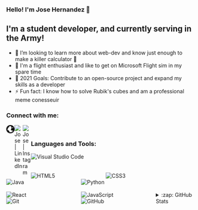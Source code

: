 ### Hello! I'm Jose Hernandez 👋

## I'm a student developer, and currently serving in the Army!

- 🌱 I’m looking to learn more about web-dev and know just enough to make a killer calculator 🧮
- 👯 I'm a flight enthusiast and like to get on Microsoft Flight sim in my spare time
- 🥅 2021 Goals: Contribute to an open-source project and expand my skills as a developer
- ⚡ Fun fact: I know how to solve Rubik's cubes and am a professional meme conesseuir

### Connect with me:

[<img align="left" alt="Jose | Portfolio" width="22px" src="https://raw.githubusercontent.com/iconic/open-iconic/master/svg/globe.svg" />][website]
[<img align="left" alt="Jose | LinkedIn" width="22px" src="https://cdn.jsdelivr.net/npm/simple-icons@v3/icons/linkedin.svg" />][linkedin]
[<img align="left" alt="Jose | Instagram" width="22px" src="https://cdn.jsdelivr.net/npm/simple-icons@v3/icons/instagram.svg" />][instagram]


<br />

### Languages and Tools:
<!--Editors-->
<img align="left" alt="Visual Studio Code" width = "200px" src="https://shields.io/badge/editor-java-green?logo=visual-studio-code&style=for-the-badge" />
<br />
<br />
<br />
<!--Programming Languages-->
<img align="left" alt="HTML5" width = "200px" src="https://shields.io/badge/code-html-green?logo=html5&style=for-the-badge" />
<img align="left" alt="CSS3" width = "200px" src="https://shields.io/badge/code-css-green?logo=css3&style=for-the-badge" />
<img align="left" alt="Java" width = "200px" src="https://shields.io/badge/code-java-green?logo=java&style=for-the-badge" />
<img align="left" alt="Python" width = "200px" src="https://shields.io/badge/code-Python-green?logo=python&style=for-the-badge" />
<br />
<br />
<br />
<!--Tools-->
<img align="left" alt="React" width = "200px" src="https://shields.io/badge/code-react-green?logo=react&style=for-the-badge" />
<img align="left" alt="JavaScript" width = "200px" src="https://shields.io/badge/code-javascript-green?logo=javascript&style=for-the-badge" />
<img align="left" alt="Git" width = "200px" src="https://shields.io/badge/tool-git-green?logo=git&style=for-the-badge" />
<img align="left" alt="GitHub" width = "200px" src="https://shields.io/badge/tool-github-green?logo=github&style=for-the-badge" />


<details>
  <summary>:zap: GitHub Stats</summary>

  <img align="left" alt="Jose's GitHub Stats" src="https://github-readme-stats.codestackr.vercel.app/api?username=jhern603&show_icons=true&hide_border=true" />

</details>

[website]: https://jhern603.github.io/portfolio
[instagram]: https://www.instagram.com/jhernandez554/
[linkedin]: https://www.linkedin.com/in/jose-hernandez-b587a3114/
[webdevplaylist]: #
